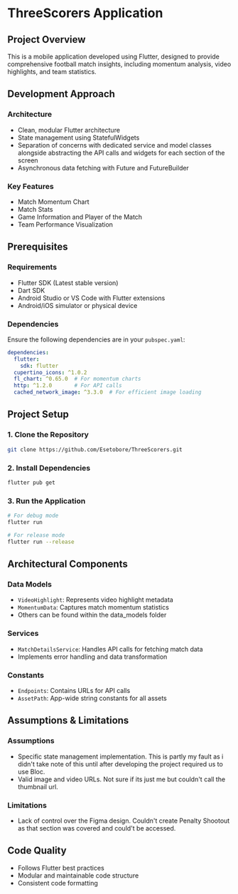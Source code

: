 # ThreeScorers Application

## Project Overview
This is a mobile application developed using Flutter, designed to provide comprehensive football match insights, including momentum analysis, video highlights, and team statistics.

## Development Approach

### Architecture
- Clean, modular Flutter architecture
- State management using StatefulWidgets
- Separation of concerns with dedicated service and model classes alongside abstracting the API calls and widgets for each section of the screen
- Asynchronous data fetching with Future and FutureBuilder

### Key Features
- Match Momentum Chart
- Match Stats
- Game Information and Player of the Match
- Team Performance Visualization

## Prerequisites

### Requirements
- Flutter SDK (Latest stable version)
- Dart SDK
- Android Studio or VS Code with Flutter extensions
- Android/iOS simulator or physical device

### Dependencies
Ensure the following dependencies are in your `pubspec.yaml`:
```yaml
dependencies:
  flutter:
    sdk: flutter
  cupertino_icons: ^1.0.2
  fl_chart: ^0.65.0  # For momentum charts
  http: ^1.2.0       # For API calls
  cached_network_image: ^3.3.0  # For efficient image loading
```

## Project Setup

### 1. Clone the Repository
```bash
git clone https://github.com/Esetobore/ThreeScorers.git
```

### 2. Install Dependencies
```bash
flutter pub get
```

### 3. Run the Application
```bash
# For debug mode
flutter run

# For release mode
flutter run --release
```

## Architectural Components

### Data Models
- `VideoHighlight`: Represents video highlight metadata
- `MomentumData`: Captures match momentum statistics
- Others can be found within the data_models folder

### Services
- `MatchDetailsService`: Handles API calls for fetching match data
- Implements error handling and data transformation

### Constants
- `Endpoints`: Contains URLs for API calls
- `AssetPath`: App-wide string constants for all assets

## Assumptions & Limitations

### Assumptions
- Specific state management implementation. This is partly my fault as i didn't take note of this until after developing the project required us to use Bloc.
- Valid image and video URLs. Not sure if its just me but couldn't call the thumbnail url.

### Limitations
- Lack of control over the Figma design. Couldn't create Penalty Shootout as that section was covered and could't be accessed.

## Code Quality
- Follows Flutter best practices
- Modular and maintainable code structure
- Consistent code formatting